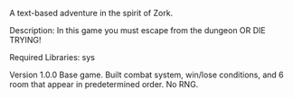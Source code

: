 A text-based adventure in the spirit of Zork.

Description:
In this game you must escape from the dungeon OR DIE TRYING!

Required Libraries:
sys

Version 1.0.0
Base game.  Built combat system, win/lose conditions, and 6 room that appear in predetermined order.  No RNG.
